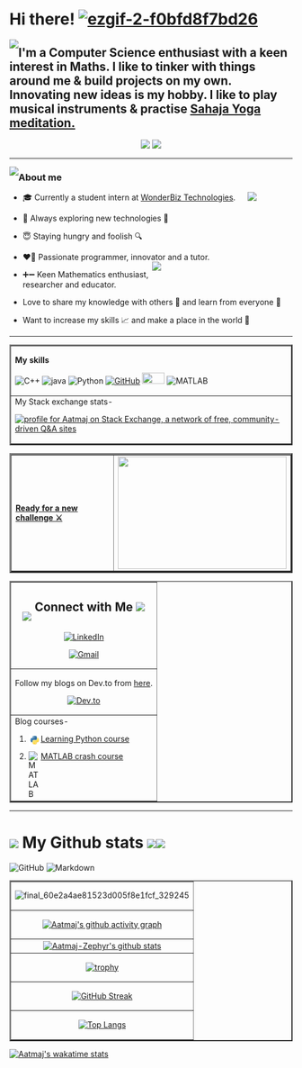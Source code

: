 # Hi there! <a href="https://github.com/Aatmaj-Zephyr">![ezgif-2-f0bfd8f7bd26](https://user-images.githubusercontent.com/83284294/124421267-b65b8100-dd7e-11eb-83a6-b3572a3ee21f.gif)</a>
<a href="https://github.com/Aatmaj-Zephyr">
<img src="https://user-images.githubusercontent.com/83284294/124453593-27159400-dda5-11eb-9480-8759f33747b8.gif" align="left">
 </a>

I'm a Computer Science enthusiast with a keen interest in Maths. I like to tinker with things around me & build projects on my own. Innovating new ideas is my hobby. I like to play musical instruments & practise [Sahaja Yoga meditation.](https://www.sahajayoga.org.in/)
---

<p align=center>
<a href="https://aatmaj.mhatre@gmail.com"><img src="https://img.icons8.com/clouds/100/000000/gmail.png"></img></a>
<a href="https://www.linkedin.com/in/aatmajmhatre/"><img src="https://img.icons8.com/clouds/100/000000/linkedin.png"></img></a>
</p>

____
<a href="https://github.com/Aatmaj-Zephyr">
<img src="https://user-images.githubusercontent.com/83284294/124458826-1536ef80-ddab-11eb-9b66-c1621b2f7535.gif" align="left"></img>
</a>
<h3> About me</h3> 

- 🎓 Currently a student intern at [WonderBiz Technologies](https://www.linkedin.com/company/wonderbiz-technologies/mycompany/). 
<a href="https://github.com/Aatmaj-Zephyr"> <img src="https://user-images.githubusercontent.com/83284294/124422693-5b775900-dd81-11eb-9126-3431b67b05a2.png" align="right"  width="80"></a>

- 🤠 Always exploring new technologies 🧭 
- 😇 Staying hungry and foolish 🔍
- ❤️‍🔥 Passionate programmer, innovator and a tutor.
<a href="https://github.com/Aatmaj-Zephyr"> <img src="https://user-images.githubusercontent.com/83284294/130424416-9599aace-d23c-47e6-941f-0654668495d4.gif" align="right"  width="250"></a>
- ➕➖ Keen Mathematics enthusiast, researcher and educator.
- Love to share my knowledge with others 🤝 and learn from everyone 🙌 
- Want to increase my skills 📈 and make a place in the world 🚀

___
<table border="2" align="center">
<tr><td>
                    
  **My skills**

![C++](https://img.shields.io/badge/-C++-00599C?style=flat-square&logo=c) 
![java](https://img.shields.io/badge/java-%23ED8B00.svg?style=flat&logo=java&logoColor=white)
![Python](https://img.shields.io/badge/-Python-black?style=flat-square&logo=Python)
[![GitHub](https://img.shields.io/badge/-GitHub-181717?style=flat-square&logo=github)](https://github.com/Aatmaj-Zephyr)
<img width="40" height="20" src="https://user-images.githubusercontent.com/83284294/123540998-995ff600-d75f-11eb-8b1b-9940ee5d68d2.png">
![MATLAB](https://img.shields.io/badge/MATLAB-image%20processing-yellowgreen)
  </td>
  <tr>
  <td>
   My Stack exchange stats-
   
   
   <a href="https://stackexchange.com/users/18205358/aatmaj"><img src="https://stackexchange.com/users/flair/18205358.png" width="208" align="center" height="58" alt="profile for Aatmaj on Stack Exchange, a network of free, community-driven Q&amp;A sites" title="profile for Aatmaj on Stack Exchange, a network of free, community-driven Q&amp;A sites" /></a>
   
</table>
 <table align="center" border="3" ><tr><td>

 <b> [Ready for a new challenge ⚔️ ](https://github.com/Aatmaj-Zephyr/Challenges-to-Aatmaj-Zephyr/edit/main/CHALLENGE.md)</b>

</td><td>
 
<a  href="https://github.com/Aatmaj-Zephyr">
  <img align="right" src="https://user-images.githubusercontent.com/83284294/130360510-1e6b1e2c-3bd2-4715-aa2c-b339d54b8679.jpg" width=300 height=200 alt=""></img>
  </a>

 </td>
</tr></table>
 
 <table border="2" align="center">
 <tr><td align="center">
<h2><sub><sub><sub><sub><a href="https://github.com/Aatmaj-Zephyr"><img width=70 src="https://user-images.githubusercontent.com/83284294/125031465-53355b80-e0aa-11eb-818f-d730b7a10086.gif"></img></a></sub></sub></sub></sub>
Connect with Me <a href="https://github.com/Aatmaj-Zephyr"><img src="https://github.com/TheDudeThatCode/TheDudeThatCode/blob/master/Assets/Handshake.gif" height="32px"></img></a>  </h2>
   
[![LinkedIn][1.2]][1]
   
   [1.2]: https://img.shields.io/badge/linkedin-%230077B5.svg?&style=for-the-badge&logo=linkedin&logoColor=white 
   [1]: https://www.linkedin.com/in/aatmajmhatre/
   
[![Gmail][2.2]][2]
   
  [2.2]: https://img.shields.io/badge/Gmail-D14836?style=for-the-badge&logo=gmail&logoColor=white
  [2]: https://aatmaj.mhatre@gmail.com
   
  </td><tr><td align="center">

Follow my blogs on Dev.to from [here](https://dev.to/aatmaj).
  
[ ![Dev.to](https://img.shields.io/badge/dev.to-0A0A0A?style=for-the-badge&logo=dev.to&logoColor=white)](https://dev.to/aatmaj)
 </td><tr><td>
Blog courses-
  
1) <img align="left" alt="Python" width="22px" src="https://raw.githubusercontent.com/github/explore/80688e429a7d4ef2fca1e82350fe8e3517d3494d/topics/python/python.png" /> [Learning Python course](https://dev.to/aatmaj/launching-the-learning-python-course-5f31)

2) <img align="left" alt="MATLAB" width="22px" src="https://upload.wikimedia.org/wikipedia/commons/2/21/Matlab_Logo.png" />  [MATLAB crash course](https://dev.to/aatmaj/launching-matlab-mondays-a-crash-course-nb1)

 </table>

____

# <img width=80 src="https://user-images.githubusercontent.com/83284294/124457299-46162500-dda9-11eb-8a72-9f009ec9feab.gif"> My Github stats <img width=80 src="https://user-images.githubusercontent.com/83284294/125032254-53822680-e0ab-11eb-8141-3f7c690b4a1f.gif"></img><img width=140 src="https://user-images.githubusercontent.com/83284294/130359954-77e4079c-42b7-4c96-bf8b-5db5f45e0dd9.png"></img>

  ![GitHub](https://img.shields.io/badge/-GitHub-333333?style=flat&logo=github)
  ![Markdown](https://img.shields.io/badge/-Markdown-333333?style=flat&logo=markdown)
  <Table border=2 > <tr align="center"> <td>

![final_60e2a4ae81523d005f8e1fcf_329245](https://user-images.githubusercontent.com/83284294/129305659-e5deb364-84e0-4229-8952-82f749989ffb.gif)


</tr>
 <tr align="center"> <td> 

 [![Aatmaj's github activity graph](https://activity-graph.herokuapp.com/graph?username=Aatmaj-Zephyr&theme=dracula)](https://activity-graph.herokuapp.com/graph?username=Aatmaj-Zephyr&theme=dracula)
</tr>
 <tr align="center"> <td> 
 
<a href="https://github-readme-stats.vercel.app/api?username=Aatmaj-Zephyr&show_icons=true&theme=radical&line_height=20&include_all_commits=true&count_private=true" >
 <img align= "center" src="https://github-readme-stats.vercel.app/api?username=Aatmaj-Zephyr&show_icons=true&theme=radical&line_height=20&include_all_commits=true&count_private=true" alt="Aatmaj-Zephyr's github stats"></img>
</a><br>
 </tr>
 <tr align="center"> <td> 
 
[![trophy](https://github-profile-trophy.vercel.app/?username=Aatmaj-Zephyr&theme=dracula)](https://github-profile-trophy.vercel.app/?username=Aatmaj-Zephyr&theme=dracula)
</tr>
 <tr align="center"> <td> 
 
 [![GitHub Streak](https://github-readme-streak-stats.herokuapp.com?user=Aatmaj-Zephyr&theme=dracula&ring=DD2727&stroke=0F37DD)](https://github-readme-streak-stats.herokuapp.com?user=Aatmaj-Zephyr&theme=dracula)
</tr>
 <tr align="center"> <td> 

 [![Top Langs](https://github-readme-stats.vercel.app/api/top-langs/?username=Aatmaj-Zephyr&layout=compact)](https://github-readme-stats.vercel.app/api/top-langs/?username=Aatmaj-Zephyr)

</td>
</tr>
</table>

[![Aatmaj's wakatime stats](https://github-readme-stats.vercel.app/api/wakatime?username=AatmajZephyr)](https://github.com/Aatmaj-Zephyr/github-readme-stats)
